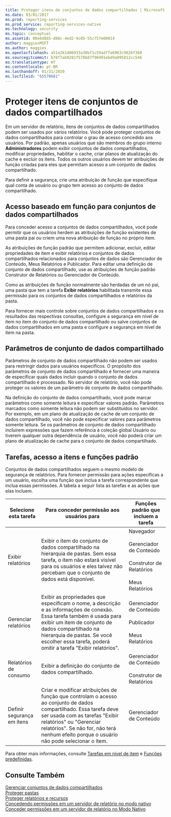 ```yaml
---
title: Proteger itens de conjuntos de dados compartilhados | Microsoft Docs
ms.date: 03/01/2017
ms.prod: reporting-services
ms.prod_service: reporting-services-native
ms.technology: security
ms.topic: conceptual
ms.assetid: 08e6d8b5-d88c-4ed2-9c05-55c757e00014
author: maggiesMSFT
ms.author: maggies
ms.openlocfilehash: a51e261d06933a30bf1c59adffa6963c9826f360
ms.sourcegitcommit: b78f7ab9281f570b87f96991ebd9a095812cc546
ms.translationtype: HT
ms.contentlocale: pt-BR
ms.lasthandoff: 01/31/2020
ms.locfileid: "65570681"
---
```

# <a name="secure-shared-dataset-items"></a>Proteger itens de conjuntos de dados compartilhados
  Em um servidor de relatório, itens de conjuntos de dados compartilhados podem ser usados por vários relatórios. Você pode proteger conjuntos de dados compartilhados para controlar o grau de acesso concedido aos usuários. Por padrão, apenas usuários que são membros do grupo interno **Administradores** podem exibir conjuntos de dados compartilhados, modificar propriedades, habilitar o cache, criar planos de atualização do cache e excluir os itens. Todos os outros usuários devem ter atribuições de função criadas para eles que permitam acesso a um conjunto de dados compartilhado.  
  
 Para definir a segurança, crie uma atribuição de função que especifique qual conta de usuário ou grupo tem acesso ao conjunto de dados compartilhado.  
  
## <a name="role-based-access-to-shared-datasets"></a>Acesso baseado em função para conjuntos de dados compartilhados  
 Para conceder acesso a conjuntos de dados compartilhados, você pode permitir que os usuários herdem as atribuições de função existentes de uma pasta pai ou criem uma nova atribuição de função no próprio item.  
  
 As atribuições de função padrão que permitem adicionar, excluir, editar propriedades de item e exibir relatórios e conjuntos de dados compartilhados relacionados para conjuntos de dados são Gerenciador de Conteúdo, Meus Relatórios e Publicador. Para editar uma definição de conjunto de dados compartilhado, use as atribuições de função padrão Construtor de Relatórios ou Gerenciador de Conteúdo.  
  
 Como as atribuições de função normalmente são herdadas de um nó pai, uma pasta que tem a tarefa **Exibir relatórios** habilitada transmite essa permissão para os conjuntos de dados compartilhados e relatórios da pasta.  
  
 Para fornecer mais controle sobre conjuntos de dados compartilhados e os resultados das respectivas consultas, configure a segurança em nível de item no item do conjunto de dados compartilhado ou salve conjuntos de dados compartilhados em uma pasta e configure a segurança em nível de item na pasta.  
  
## <a name="shared-dataset-parameters"></a>Parâmetros de conjunto de dados compartilhado  
 Parâmetros de conjunto de dados compartilhado não podem ser usados para restringir dados para usuários específicos. O propósito dos parâmetros de conjunto de dados compartilhado é fornecer uma maneira de especificar quais dados incluir quando o conjunto de dados compartilhado é processado. No servidor de relatório, você não pode proteger os valores de um parâmetro de conjunto de dados compartilhado.  
  
 Na definição do conjunto de dados compartilhado, você pode marcar parâmetros como somente leitura e especificar valores padrão. Parâmetros marcados como somente leitura não podem ser substituídos no servidor. Por exemplo, em um plano de atualização de cache de um conjunto de dados compartilhado, você não pode especificar valores para parâmetros somente leitura. Se os parâmetros de conjunto de dados compartilhado incluírem expressões que fazem referência à coleção global Usuário ou tiverem qualquer outra dependência de usuário, você não poderá criar um plano de atualização de cache para o conjunto de dados compartilhado.  
  
## <a name="tasks-access-to-items-and-default-roles"></a>Tarefas, acesso a itens e funções padrão  
 Conjuntos de dados compartilhados seguem o mesmo modelo de segurança de relatórios. Para fornecer permissão para ações específicas a um usuário, escolha uma função que inclua a tarefa correspondente que inclua essas permissões. A tabela a seguir lista as tarefas e as ações que elas incluem.  
  
|Selecione esta tarefa|Para conceder permissão aos usuários para|Funções padrão que incluem a tarefa|  
|----------------------|---------------------------------|-----------------------------------------|  
|Exibir relatórios|Exibir o item do conjunto de dados compartilhado na hierarquia de pastas. Sem essa tarefa, o item não estará visível para os usuários e eles talvez não percebam que o conjunto de dados está disponível.|Navegador<br /><br /> Gerenciador de Conteúdo<br /><br /> Construtor de Relatórios<br /><br /> Meus Relatórios|  
|Gerenciar relatórios|Exibir as propriedades que especificam o nome, a descrição e as informações de conexão. Essa tarefa também é usada para exibir um item de conjunto de dados compartilhado na hierarquia de pastas. Se você escolher essa tarefa, poderá omitir a tarefa "Exibir relatórios".|Gerenciador de Conteúdo<br /><br /> Publicador<br /><br /> Meus Relatórios|  
|Relatórios de consumo|Exibir a definição do conjunto de dados compartilhado.|Gerenciador de Conteúdo<br /><br /> Construtor de Relatórios|  
|Definir segurança em itens|Criar e modificar atribuições de função que controlam o acesso ao conjunto de dados compartilhado. Essa tarefa deve ser usada com as tarefas "Exibir relatórios" ou "Gerenciar relatórios". Se não for, não terá nenhum efeito porque o usuário não pode selecionar o item.|Gerenciador de Conteúdo|  
  
 Para obter mais informações, consulte [Tarefas em nível de item](../../reporting-services/security/tasks-and-permissions-item-level-tasks.md) e [Funções predefinidas](../../reporting-services/security/role-definitions-predefined-roles.md).  
  
## <a name="see-also"></a>Consulte Também  
 [Gerenciar conjuntos de dados compartilhados](../../reporting-services/report-data/manage-shared-datasets.md)   
 [Proteger pastas](../../reporting-services/security/secure-folders.md)   
 [Proteger relatórios e recursos](../../reporting-services/security/secure-reports-and-resources.md)   
 [Concedendo permissões em um servidor de relatório no modo nativo](../../reporting-services/security/granting-permissions-on-a-native-mode-report-server.md)   
 [Conceder permissões em um servidor de relatório no Modo Nativo](../../reporting-services/security/granting-permissions-on-a-native-mode-report-server.md)  
  
  
